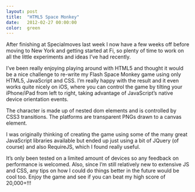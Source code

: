 ```yaml
---
layout: post
title:  "HTML5 Space Monkey"
date:   2012-02-27 00:00:00
color:  green
---
```


After finishing at Specialmoves last week I now have a few weeks off before moving to New York and getting started at Fi, so plenty of time to work on all the little experiments and ideas I’ve had recently.

I’ve been really enjoying playing around with HTML5 and thought it would be a nice challenge to re-write my Flash Space Monkey game using only HTML5, JavaScript and CSS. I’m really happy with the result and it even works quite nicely on iOS, where you can control the game by tilting your iPhone/iPad from left to right, taking advantage of JavaScript’s native device orientation events.

The character is made up of nested dom elements and is controlled by CSS3 transitions. The platforms are transparent PNGs drawn to a canvas element.

I was originally thinking of creating the game using some of the many great JavaScript libraries available but ended up just using a bit of JQuery (of course) and also RequireJS, which I found really useful.

It’s only been tested on a limited amount of devices so any feedback on performance is welcomed. Also, since I’m still relatively new to extensive JS and CSS, any tips on how I could do things better in the future would be cool too. Enjoy the game and see if you can beat my high score of 20,000+!!!
